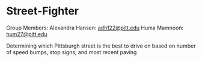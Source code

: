 # Street-Fighter

Group Members:
Alexandra Hansen: adh122@pitt.edu
Huma Mamnoon: hum27@pitt.edu

Determining which Pittsburgh street is the best to drive on based on number of speed bumps, stop signs, and most recent paving
